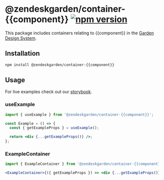 # @zendeskgarden/container-{{component}} [![npm version](https://img.shields.io/npm/v/@zendeskgarden/container-{{component}}.svg?style=flat-square)](https://www.npmjs.com/package/@zendeskgarden/container-{{component}})

This package includes containers relating to {{component}} in the
[Garden Design System](https://zendeskgarden.github.io/).

## Installation

```sh
npm install @zendeskgarden/container-{{component}}
```

## Usage

For live examples check out our [storybook](https://zendeskgarden.github.io/react-containers).

### useExample

```jsx static
import { useExample } from '@zendeskgarden/container-{{component}}';

const Example = () => {
  const { getExampleProps } = useExample();

  return <div {...getExampleProps()} />;
};
```

### ExampleContainer

```jsx static
import { ExampleContainer } from '@zendeskgarden/container-{{component}}';

<ExampleContainer>{({ getExampleProps }) => <div {...getExampleProps()} />}</ExampleContainer>;
```

<!--
  TODO:

  * [ ] Add {{component}} to root README table.
  * [ ] Add {{component}} stories.js.
  * [ ] Delete this comment block.
-->
